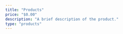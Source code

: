 ```yaml
---
title: "Products"
price: "$0.00"
description: "A brief description of the product."
type: "products"
---
```


